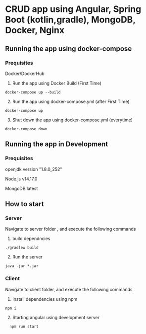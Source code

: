 # CRUD app using Angular, Spring Boot (kotlin,gradle), MongoDB, Docker, Nginx


## Running the app using docker-compose

### Prequisites
Docker/DockerHub

1. Run the app using Docker Build (First Time)
 ```
 docker-compose up --build
```
2. Run the app using docker-compose.yml (after First Time)
  ``` 
  docker-compose up
  ```

3. Shut down the app using docker-compose.yml (everytime)
  ```
  docker-compose down
  ```
## Running the app in Development

### Prequisites

openjdk version "1.8.0_252"

Node.js v14.17.0

MongoDB latest


## How to start


### Server

Navigate to server folder , and execute the following commands

1. build dependncies
```
./gradlew build
```
2. Run the server
```
java -jar *.jar
```
### Client

Navigate to client folder, and execute the following commands

1. Install dependencies using npm
 ```
 npm i
```
2. Starting angular using development server 
```
  npm run start
```
